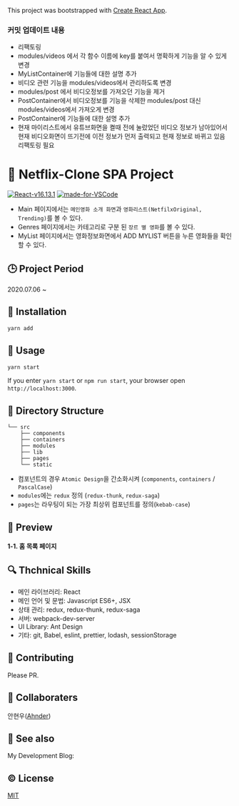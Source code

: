 This project was bootstrapped with [Create React App](https://github.com/facebook/create-react-app).

### 커밋 업데이트 내용

- 리팩토링 <br />
- modules/videos 에서 각 함수 이름에 key를 붙여서 명확하게 기능을 알 수 있게 변경 <br />
- MyListContainer에 기능들에 대한 설명 추가 <br />
- 비디오 관련 기능을 modules/videos에서 관리하도록 변경 <br />
- modules/post 에서 비디오정보를 가져오던 기능을 제거 <br />
- PostContainer에서 비디오정보를 기능을 삭제한 modules/post 대신 modules/videos에서 가져오게 변경 <br />
- PostContainer에 기능들에 대한 설명 추가 <br />
- 현재 마이리스트에서 유튜브화면을 켤때 전에 눌렀었던 비디오 정보가 남아있어서 현재 비디오화면이 뜨기전에
  이전 정보가 먼저 출력되고 현재 정보로 바뀌고 있음 리팩토링 필요 <br />

# :open_book: Netflix-Clone SPA Project

[![React-v16.13.1](https://img.shields.io/badge/React-v16.12.0-61DAFB.svg?logo=react)](https://reactjs.org/)
[![made-for-VSCode](https://img.shields.io/badge/Made%20for-VSCode-007ACC.svg)](https://code.visualstudio.com/)

- Main 페이지에서는 `메인영화 소개 화면`과 `영화리스트(NetfilxOriginal, Trending)`를 볼 수 있다. <br />
- Genres 페이지에서는 카테고리로 구분 된 `장르 별 영화`를 볼 수 있다. <br />
- MyList 페이지에서는 영화정보화면에서 ADD MYLIST 버튼을 누른 영화들을 확인 할 수 있다. <br />

## :clock3: Project Period

2020.07.06 ~

## :hammer: Installation

```javascript
yarn add
```

## :bell: Usage

```javascript
yarn start
```

If you enter `yarn start` or `npm run start`, your browser open `http://localhost:3000`.

## :mag_right: Directory Structure

```
└── src
    ├── components
    ├── containers
    ├── modules
    ├── lib
    ├── pages
    └── static
```

- 컴포넌트의 경우 `Atomic Design`을 간소화시켜 (`components`, `containers` / `PascalCase`)
- `modules`에는 `redux` 정의 (`redux-thunk`, `redux-saga`)
- `pages`는 라우팅이 되는 가장 최상위 컴포넌트를 정의(`kebab-case`)

## :penguin: Preview

#### 1-1. 홈 목록 페이지

## :mag: Thchnical Skills

- 메인 라이브러리: React
- 메인 언어 및 문법: Javascript ES6+, JSX
- 상태 관리: redux, redux-thunk, redux-saga
- 서버: webpack-dev-server
- UI Library: Ant Design
- 기타: git, Babel, eslint, prettier, lodash, sessionStorage

## :pray: Contributing

Please PR.

## :trident: Collaboraters

안현우([Ahnder](https://github.com/Ahnder))

## :eyes: See also

My Development Blog:

## :copyright: License

[MIT](LICENSE)
